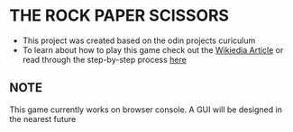 # THE ROCK PAPER SCISSORS
- This project was created based on the odin projects curiculum
- To learn about how to play this game check out the [Wikiedia Article](https://en.wikipedia.org/wiki/Rock_paper_scissors) or read through the step-by-step process [here](https://www.wikihow.com/Play-Rock,-Paper,-Scissors)
## NOTE
This game currently works on browser console. A GUI will be designed in the nearest future
